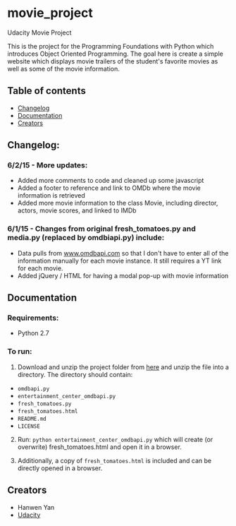 # movie_project
Udacity Movie Project

This is the project for the Programming Foundations with Python which introduces Object Oriented Programming. The goal here is create a simple website which displays movie trailers of the student's favorite movies as well as some of the movie information.

## Table of contents

- [Changelog](#changelog)
- [Documentation](#documentation)
- [Creators](#creators)

## Changelog:

### 6/2/15 - More updates:
* Added more comments to code and cleaned up some javascript
* Added a footer to reference and link to OMDb where the movie information is retrieved
* Added more movie information to the class Movie, including director, actors, movie scores, and linked to IMDb

### 6/1/15 - Changes from original fresh_tomatoes.py and media.py (replaced by omdbiapi.py) include: 
* Data pulls from www.omdbapi.com so that I don't have to enter all of the information manually for each movie instance. It still requires a YT link for each movie.
* Added jQuery / HTML for having a modal pop-up with movie information

## Documentation

### Requirements:

- Python 2.7

### To run:

1. Download and unzip the project folder from [here](https://github.com/hanwenyan/movie_project/archive/master.zip) and unzip the file into a directory. The directory should contain:

  * `omdbapi.py`
  * `entertainment_center_omdbapi.py`
  * `fresh_tomatoes.py`
  * `fresh_tomatoes.html`
  * `README.md`
  * `LICENSE`

2. Run: `python entertainment_center_omdbapi.py` which will create (or overwrite) fresh_tomatoes.html and open it in a browser.

3. Additionally, a copy of `fresh_tomatoes.html` is included and can be directly opened in a browser.

## Creators
  * Hanwen Yan
  * [Udacity](www.udacity.com)
